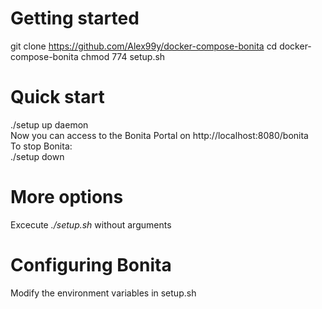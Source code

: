# Getting started
git clone https://github.com/Alex99y/docker-compose-bonita
cd docker-compose-bonita
chmod 774 setup.sh

# Quick start
./setup up daemon  
Now you can access to the Bonita Portal on http://localhost:8080/bonita  
To stop Bonita:  
./setup down  

# More options
Excecute *./setup.sh* without arguments

# Configuring Bonita
Modify the environment variables in setup.sh
